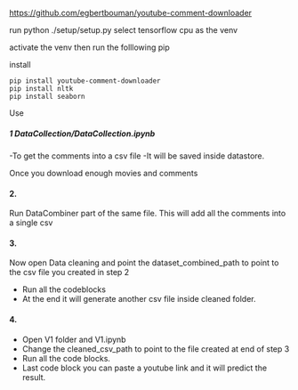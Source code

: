https://github.com/egbertbouman/youtube-comment-downloader


run python ./setup/setup.py
select tensorflow cpu as the venv

activate the venv 
then run the folllowing pip

install 
```
pip install youtube-comment-downloader
pip install nltk
pip install seaborn
```


Use 

##### **1 DataCollection/DataCollection.ipynb**
-To get the comments into a csv file
-It will be saved inside datastore.

Once you download enough movies and comments

#### **2.** 
Run DataCombiner part of the same file. This will add all the comments into a single csv

#### **3.**
Now open Data cleaning and point the dataset_combined_path to point to the csv file you created in step 2
- Run all the codeblocks
- At the end it will generate another csv file inside cleaned folder.

#### **4.** 
- Open V1 folder and V1.ipynb
- Change the cleaned_csv_path to point to the file created at end of step 3
- Run all the code blocks. 
- Last code block you can paste a youtube link and it will predict the result.


